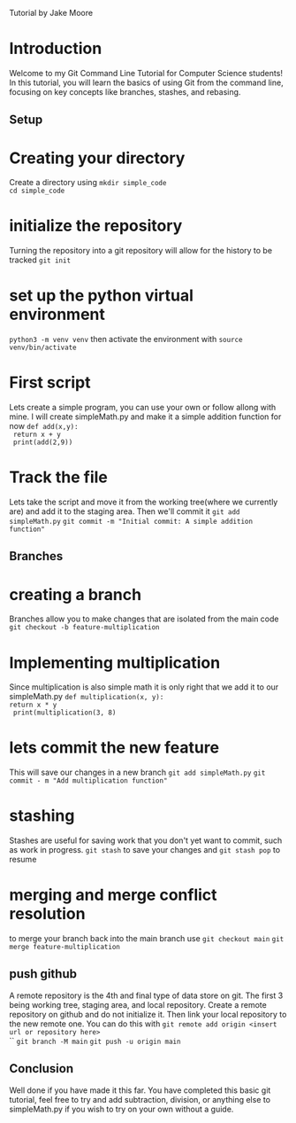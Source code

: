 Tutorial by Jake Moore
# Introduction
Welcome to my Git Command Line Tutorial for Computer Science students! In this tutorial, you will learn the basics of using Git from the command line, focusing on key concepts like branches, stashes, and rebasing.
## Setup
# Creating your directory
Create a directory using
`mkdir simple_code`<br>`cd simple_code`
# initialize the repository
Turning the repository into a git repository will allow for the history to be tracked
`git init`
# set up the python virtual environment
`python3 -m venv venv` then activate the environment with `source venv/bin/activate`
# First script
Lets create a simple program, you can use your own or follow allong with mine. I will create simpleMath.py and make it a simple addition function for now
`def add(x,y):`<br>`
return x + y`<br>`
print(add(2,9))`
# Track the file
Lets take the script and move it from the working tree(where we currently are) and add it to the staging area. Then we'll commit it
`git add simpleMath.py`
`git commit -m "Initial commit: A simple addition function"`
## Branches
# creating a branch
Branches allow you to make changes that are isolated from the main code
`git checkout -b feature-multiplication`
# Implementing multiplication
Since multiplication is also simple math it is only right that we add it to our simpleMath.py
`def multiplication(x, y): `<br>`
return x * y `<br>`
print(multiplication(3, 8)`
# lets commit the new feature
This will save our changes in a new branch
`git add simpleMath.py`
`git commit - m "Add multiplication function"`
# stashing
Stashes are useful for saving work that you don't yet want to commit, such as work in progress.
`git stash` to save your changes and `git stash pop` to resume
# merging and merge conflict resolution
to merge your branch back into the main branch use `git checkout main`
`git merge feature-multiplication`
## push github
A remote repository is the 4th and final type of data store on git. The first 3 being working tree, staging area, and local repository.
Create a remote repository on github and do not initialize it. Then link your local repository to the new remote one. You can do this with
`git remote add origin <insert url or repository here>`<br>``
`git branch -M main`
`git push -u origin main`
## Conclusion
Well done if you have made it this far. You have completed this basic git tutorial, feel free to try and add subtraction, division, or anything else to simpleMath.py if you wish to try on your own without a guide.
